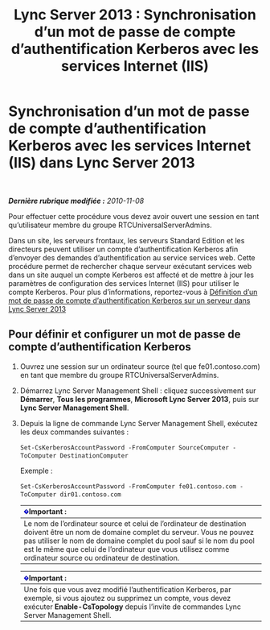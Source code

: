 ﻿---
title: 'Lync Server 2013 : Synchronisation d’un mot de passe de compte d’authentification Kerberos avec les services Internet (IIS)'
TOCTitle: Synchronisation d’un mot de passe de compte d’authentification Kerberos avec les services Internet (IIS)
ms:assetid: 05925a66-2684-4c1b-adfa-69bd0da1bf38
ms:mtpsurl: https://technet.microsoft.com/fr-fr/library/Gg398107(v=OCS.15)
ms:contentKeyID: 49296126
ms.date: 05/20/2016
mtps_version: v=OCS.15
ms.translationtype: HT
---

# Synchronisation d’un mot de passe de compte d’authentification Kerberos avec les services Internet (IIS) dans Lync Server 2013

 

_**Dernière rubrique modifiée :** 2010-11-08_

Pour effectuer cette procédure vous devez avoir ouvert une session en tant qu’utilisateur membre du groupe RTCUniversalServerAdmins.

Dans un site, les serveurs frontaux, les serveurs Standard Edition et les directeurs peuvent utiliser un compte d’authentification Kerberos afin d’envoyer des demandes d’authentification au service services web. Cette procédure permet de rechercher chaque serveur exécutant services web dans un site auquel un compte Kerberos est affecté et de mettre à jour les paramètres de configuration des services Internet (IIS) pour utiliser le compte Kerberos. Pour plus d’informations, reportez-vous à [Définition d’un mot de passe de compte d’authentification Kerberos sur un serveur dans Lync Server 2013](lync-server-2013-set-a-kerberos-authentication-account-password-on-a-server.md)

## Pour définir et configurer un mot de passe de compte d’authentification Kerberos

1.  Ouvrez une session sur un ordinateur source (tel que fe01.contoso.com) en tant que membre du groupe RTCUniversalServerAdmins.

2.  Démarrez Lync Server Management Shell : cliquez successivement sur **Démarrer**, **Tous les programmes**, **Microsoft Lync Server 2013**, puis sur **Lync Server Management Shell**.

3.  Depuis la ligne de commande Lync Server Management Shell, exécutez les deux commandes suivantes :
    
        Set-CsKerberosAccountPassword -FromComputer SourceComputer -ToComputer DestinationComputer
    
    Exemple :
    
        Set-CsKerberosAccountPassword -FromComputer fe01.contoso.com -ToComputer dir01.contoso.com
    
    <table>
    <thead>
    <tr class="header">
    <th><img src="images/Gg425917.important(OCS.15).gif" title="important" alt="important" />Important :</th>
    </tr>
    </thead>
    <tbody>
    <tr class="odd">
    <td>Le nom de l’ordinateur source et celui de l’ordinateur de destination doivent être un nom de domaine complet du serveur. Vous ne pouvez pas utiliser le nom de domaine complet du pool sauf si le nom du pool est le même que celui de l’ordinateur que vous utilisez comme ordinateur source ou ordinateur de destination.</td>
    </tr>
    </tbody>
    </table>
    
    <table>
    <thead>
    <tr class="header">
    <th><img src="images/Gg425917.important(OCS.15).gif" title="important" alt="important" />Important :</th>
    </tr>
    </thead>
    <tbody>
    <tr class="odd">
    <td>Une fois que vous avez modifié l’authentification Kerberos, par exemple, si vous ajoutez ou supprimez un compte, vous devez exécuter <strong>Enable-CsTopology</strong> depuis l’invite de commandes Lync Server Management Shell.</td>
    </tr>
    </tbody>
    </table>

